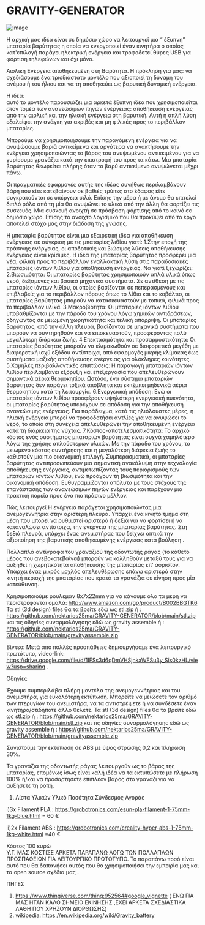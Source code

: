 # GRAVITY-GENERATOR
 ![image](https://github.com/user-attachments/assets/dcb7ce1c-a8e0-4314-b64b-18891e8e8857)

Η αρχική μας ιδέα είναι σε δημόσιο χώρο να λειτουργεί μια “ έξυπνη” μπαταρία βαρύτητας η οποία να ενεργοποιεί έναν κινητήρα ο οποίος κατ'επιλογή παράγει ηλεκτρική ενέργεια και τροφοδοτεί θύρες USB για φόρτιση τηλεφώνων και όχι μόνο. 

Αιολική Ενέργεια αποθηκευμένη στη Βαρύτητα.
Η πρόκληση για μας: να σχεδιάσουμε  ένα τρισδιάστατο μοντέλο που αξιοποιεί τη δύναμη του ανέμου ή του ήλιου και να τη αποθηκεύει ως βαρυτική δυναμική ενέργεια.

Η ιδέα:                                                                                                                                                                                                                                         
αυτό το μοντέλο παρουσιάζει μια αρκετά έξυπνη ιδέα που χρησιμοποιείται στον τομέα των ανανεώσιμων πηγών ενέργειας: αποθήκευση ενέργειας από την αιολική και την ηλιακή ενέργεια στη βαρυτική. 
Αυτή η απλή λύση εξαλείφει την ανάγκη για ακριβές και μη φιλικές προς το περιβάλλον μπαταρίες.

Μπορούμε να χρησιμοποιήσουμε την παραγόμενη ενέργεια για να ανυψώσουμε βαριά αντικείμενα και αργότερα να ανακτήσουμε την ενέργεια χρησιμοποιώντας το βάρος του ανυψωμένου αντικειμένου για να γυρίσουμε γρανάζια κατά την επιστροφή του προς τα κάτω. Μια μπαταρία βαρύτητας θεωρείται πλήρης όταν το βαρύ αντικείμενο ανυψώνεται μέχρι πάνω.

Οι πραγματικές εφαρμογές αυτής της ιδέας συνήθως περιλαμβάνουν βάρη που είτε κατεβαίνουν σε βαθιές τρύπες στο έδαφος είτε συγκρατούνται σε υπέργεια σιλό.
Επίσης την μέρα ή με άνεμο θα επιτελεί διπλό ρόλο από τη μία θα ανυψώνει το υλικό από την άλλη θα φορτίζει τις συσκευές.
Μια συσκευή ανοιχτή σε πρόσβαση φόρτισης από το κοινό σε δημόσιο χώρο.
Επίσης το ανοιχτο λογισμικό που θα προκύψει από το έργο αποτελεί  στόχο μας στην διάδοση της γνώσης.

Η μπαταρία βαρύτητας  είναι μια εξαιρετική ιδέα για αποθήκευση ενέργειας σε σύγκριση με τις μπαταρίες λιθίου γιατί: 
1.Στην εποχή της πράσινης ενέργειας, οι αποδοτικές και βιώσιμες λύσεις αποθήκευσης ενέργειας είναι κρίσιμες. Η ιδέα της μπαταρίας βαρύτητας προσφέρει μια νέα, φιλική προς το περιβάλλον εναλλακτική λύση στις παραδοσιακές μπαταρίες ιόντων λιθίου για αποθήκευση ενέργειας. Να γιατί ξεχωρίζει:
2.Βιωσιμότητα:
Οι μπαταρίες βαρύτητας χρησιμοποιούν απλά υλικά όπως νερό, δεξαμενές και βασικά μηχανικά συστήματα. Σε αντίθεση με τις μπαταρίες ιόντων λιθίου, οι οποίες βασίζονται σε πεπερασμένους και επιβλαβείς για το περιβάλλον πόρους όπως το λίθιο και το κοβάλτιο, οι μπαταρίες βαρύτητας μπορούν να κατασκευαστούν με τοπικά, φιλικά προς το περιβάλλον υλικά.
3.Μακροβιότητα:
Οι μπαταρίες ιόντων λιθίου υποβαθμίζονται με την πάροδο του χρόνου λόγω χημικών αντιδράσεων, οδηγώντας σε μειωμένη χωρητικότητα και τελική απόρριψη. Οι μπαταρίες βαρύτητας, από την άλλη πλευρά, βασίζονται σε μηχανικά συστήματα που μπορούν να συντηρηθούν και να επισκευαστούν, προσφέροντας πολύ μεγαλύτερη διάρκεια ζωής.
4.Επεκτασιμότητα και προσαρμοστικότητα:
Οι μπαταρίες βαρύτητας μπορούν να κλιμακωθούν σε διαφορετικά μεγέθη με διαφορετική ισχύ εξόδου αντίστοιχα, από εφαρμογές μικρής κλίμακας έως συστήματα μαζικής αποθήκευσης ενέργειας για ολόκληρες κοινότητες. 
5.Χαμηλές περιβαλλοντικές επιπτώσεις:
Η παραγωγή μπαταριών ιόντων λιθίου περιλαμβάνει εξόρυξη και επεξεργασία που απελευθερώνουν σημαντικά αέρια θερμοκηπίου. Ωστόσο, ένα σύστημα μπαταριών βαρύτητας δεν παράγει τοξικά απόβλητα και εκπέμπει μηδενικά αέρια θερμοκηπίου κατά τη λειτουργία.
6.Ενεργειακή απόδοση:
Ενώ οι μπαταρίες ιόντων λιθίου προσφέρουν υψηλότερη ενεργειακή πυκνότητα, οι μπαταρίες βαρύτητας υπερέχουν σε απόδοση για την αποθήκευση ανανεώσιμης ενέργειας. Για παράδειγμα, κατά τις ηλιόλουστες μέρες, η ηλιακή ενέργεια μπορεί να τροφοδοτήσει αντλίες για να ανυψώσει το νερό, το οποίο στη συνέχεια απελευθερώνει την αποθηκευμένη ενέργεια κατά τη διάρκεια της νύχτας.
7.Κόστος-αποτελεσματικότητα:
Το αρχικό κόστος ενός συστήματος μπαταριών βαρύτητας είναι συχνά χαμηλότερο λόγω της χρήσης απλούστερων υλικών. Με την πάροδο του χρόνου, το μειωμένο κόστος συντήρησης και η μεγαλύτερη διάρκεια ζωής το καθιστούν μια πιο οικονομική επιλογή.
Συμπερασματικά, οι μπαταρίες βαρύτητας αντιπροσωπεύουν μια σημαντική ανακάλυψη στην τεχνολογία αποθήκευσης ενέργειας, αντιμετωπίζοντας τους περιορισμούς των μπαταριών ιόντων λιθίου, ενώ προάγουν τη βιωσιμότητα και την οικονομική απόδοση. Ευθυγραμμίζονται απόλυτα με τους στόχους της επανάστασης των ανανεώσιμων πηγών ενέργειας και παρέχουν μια πρακτική πορεία προς ένα πιο πράσινο μέλλον.


Πώς λειτουργεί
Η ενέργεια παράγεται χρησιμοποιώντας μια  ανεμογεννήτρια στην αριστερή πλευρά. Υπάρχει ένα κινητό τμήμα  στη μέση που μπορεί να ρυθμιστεί αριστερά ή δεξιά για να φορτίσει ή να καταναλώσει αντίστοιχα, την ενέργεια της μπαταρίας βαρύτητας. 
Στη δεξιά πλευρά, υπάρχει ένας ανεμιστήρας που δείχνει οπτικά την αξιοποίηση της βαρυτικής αποθηκευμένης ενέργειας κατά βούληση .

Πολλαπλά αντίγραφα του γραναζιού της οδοντωτής ράγας (το κάθετο μέρος που ανεβοκατεβαίνει) μπορούν να κολληθούν μεταξύ τους για να αυξηθεί η χωρητικότητα αποθήκευσης της μπαταρίας επ' αόριστον. Υπάρχει ένας μικρός μοχλός απελευθέρωσης επάνω αριστερά στην κινητή περιοχή της μπαταρίας που κρατά τα γρανάζια σε κίνηση προς μία κατεύθυνση.

Χρησιμοποιούμε ρουλεμάν 8x7x22mm για να κάνουμε όλα τα μέρη να περιστρέφονται ομαλά: http://www.amazon.com/gp/product/B002BBGTK6
Τα stl (3d design) files θα τα βρείτε εδώ ως stl.zip ή : https://github.com/nektarios25ma/GRAVITY-GENERATOR/blob/main/stl.zip
και τις οδηγίες συναρμολόγησης εδώ ως gravity assemble ή : https://github.com/nektarios25ma/GRAVITY-GENERATOR/blob/main/gravityassemble.zip

Βίντεο: 
Μετά απο πολλές προσπάθειες  δημιουργήσαμε ένα λειτουργικό πρωτότυπο, video-link:  https://drive.google.com/file/d/1IFSs3d6qDmVHSjnkaWFSu3y_Sis0kzHL/view?usp=sharing .



Οδηγίες

Έχουμε συμπεριλάβει πλήρη μοντέλα της ανεμογεννήτριας και του ανεμιστήρα,  για ευκολότερη εκτύπωση.  Μπορείτε να μειώσετε τον αριθμό των πτερυγίων του ανεμιστήρα, να τα αντιστρέψετε ή να συνδέσετε έναν κινητήρα/οτιδήποτε άλλο θέλετε.
Τα stl (3d design) files θα τα βρείτε εδώ ως stl.zip ή : https://github.com/nektarios25ma/GRAVITY-GENERATOR/blob/main/stl.zip
και τις οδηγίες συναρμολόγησης εδώ ως gravity assemble ή : https://github.com/nektarios25ma/GRAVITY-GENERATOR/blob/main/gravityassemble.zip

Συνιστούμε την εκτύπωση σε ABS με ύψος στρώσης 0,2 και πλήρωση 30%.

Τα γρανάζια της οδοντωτής ράγας λειτουργούν ως το βάρος της μπαταρίας, επομένως ίσως είναι καλή ιδέα να τα εκτυπώσετε με πλήρωση 100% ή/και να προσαρτήσετε επιπλέον βάρος στο γρανάζι για να αυξήσετε τη ροπή.



1. Λίστα Υλικών
Υλικό
Ποσότητα
Σύνδεσμος Αγοράς


i)3x Filament PLA : https://grobotronics.com/esun-pla-filament-1-75mm-1kg-blue.html     = 60 €

ii)2x Filament ABS : https://grobotronics.com/creality-hyper-abs-1-75mm-1kg-white.html   =40 €

Κόστος 100 ευρώ  
Υ.Γ. ΜΑΣ ΚΟΣΤΙΣΕ ΑΡΚΕΤΑ ΠΑΡΑΠΑΝΩ ΛΟΓΩ ΤΩΝ ΠΟΛΛΑΠΛΩΝ ΠΡΟΣΠΑΘΕΙΩΝ ΓΙΑ ΛΕΙΤΟΥΡΓΙΚΟ ΠΡΩΤΟΤΥΠΟ. Το παραπάνω ποσό είναι αυτό που θα δαπανήσει αυτός που θα χρησιμοποιήσει την εμπειρία μας και τα open source σχέδια μας . 

ΠΗΓΕΣ
 1) https://www.thingiverse.com/thing:952564#google_vignette ( ΕΝΩ ΓΙΑ ΜΑΣ ΗΤΑΝ ΚΑΛΟ ΣΗΜΕΙΟ ΕΚΙΝΗΣΗΣ ,ΕΧΕΙ ΑΡΚΕΤΑ ΣΧΕΔΙΑΣΤΙΚΑ ΛΑΘΗ ΠΟΥ ΧΡΗΖΟΥΝ ΔΙΟΡΘΩΣΗΣ)
 2) wikipedia:  https://en.wikipedia.org/wiki/Gravity_battery 

